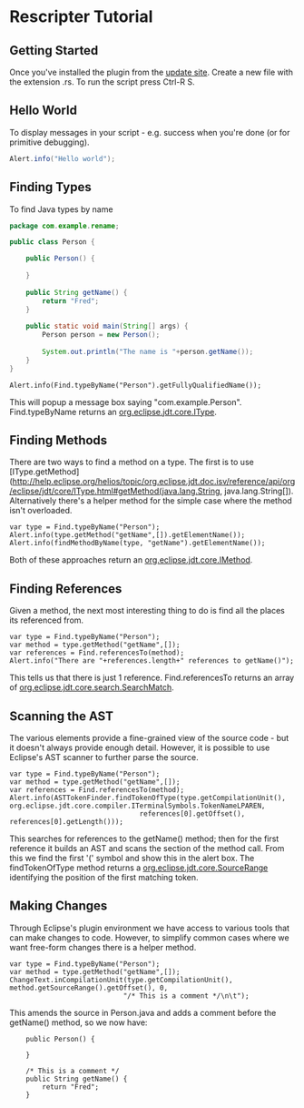 # Rescripter Tutorial

## Getting Started

Once you've installed the plugin from the [update site](https://raw.github.com/activelylazy/Rescripter/master/update-site/).
Create a new file with the extension .rs. To run the script press Ctrl-R S.

## Hello World
To display messages in your script - e.g. success when you're done (or for primitive debugging).

```Java
Alert.info("Hello world");
```

## Finding Types
To find Java types by name

```Java
package com.example.rename;

public class Person {

    public Person() {
        
    }
    
    public String getName() {
        return "Fred";
    }
    
    public static void main(String[] args) {
        Person person = new Person();
        
        System.out.println("The name is "+person.getName());
    }
}
```

```
Alert.info(Find.typeByName("Person").getFullyQualifiedName());
```
	
This will popup a message box saying "com.example.Person". Find.typeByName returns an [org.eclipse.jdt.core.IType](http://help.eclipse.org/helios/topic/org.eclipse.jdt.doc.isv/reference/api/org/eclipse/jdt/core/IType.html).

## Finding Methods
There are two ways to find a method on a type. The first is to use [IType.getMethod](http://help.eclipse.org/helios/topic/org.eclipse.jdt.doc.isv/reference/api/org/eclipse/jdt/core/IType.html#getMethod(java.lang.String, java.lang.String[]). Alternatively there's a helper method for the simple case where the method isn't overloaded.
```
var type = Find.typeByName("Person");
Alert.info(type.getMethod("getName",[]).getElementName());
Alert.info(findMethodByName(type, "getName").getElementName());
```

Both of these approaches return an [org.eclipse.jdt.core.IMethod](http://help.eclipse.org/helios/topic/org.eclipse.jdt.doc.isv/reference/api/org/eclipse/jdt/core/IMethod.html).

## Finding References
Given a method, the next most interesting thing to do is find all the places its referenced from.

```
var type = Find.typeByName("Person");
var method = type.getMethod("getName",[]);
var references = Find.referencesTo(method);
Alert.info("There are "+references.length+" references to getName()");
```

This tells us that there is just 1 reference. Find.referencesTo returns an array of [org.eclipse.jdt.core.search.SearchMatch](http://help.eclipse.org/helios/topic/org.eclipse.jdt.doc.isv/reference/api/org/eclipse/jdt/core/search/SearchMatch.html).

## Scanning the AST
The various elements provide a fine-grained view of the source code - but it doesn't always provide enough detail. However, it is possible to use Eclipse's AST scanner to further parse the source.

```
var type = Find.typeByName("Person");
var method = type.getMethod("getName",[]);
var references = Find.referencesTo(method);
Alert.info(ASTTokenFinder.findTokenOfType(type.getCompilationUnit(), org.eclipse.jdt.core.compiler.ITerminalSymbols.TokenNameLPAREN, 
                                references[0].getOffset(), references[0].getLength()));
```
This searches for references to the getName() method; then for the first reference it builds an AST and scans the section of the method call. From this we find the first '(' symbol and show this in the alert box. The findTokenOfType method returns a [org.eclipse.jdt.core.SourceRange](http://help.eclipse.org/helios/topic/org.eclipse.jdt.doc.isv/reference/api/org/eclipse/jdt/core/SourceRange.html) identifying the position of the first matching token.

## Making Changes
Through Eclipse's plugin environment we have access to various tools that can make changes to code. However, to simplify
common cases where we want free-form changes there is a helper method.

```
var type = Find.typeByName("Person");
var method = type.getMethod("getName",[]);
ChangeText.inCompilationUnit(type.getCompilationUnit(), method.getSourceRange().getOffset(), 0,
                            "/* This is a comment */\n\t"); 
```

This amends the source in Person.java and adds a comment before the getName() method, so we now have:

```
    public Person() {
        
    }
    
    /* This is a comment */
    public String getName() {
        return "Fred";
    }
```

